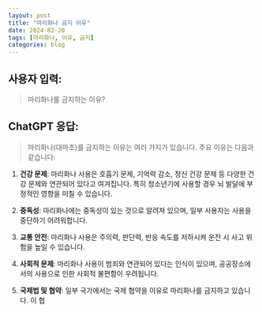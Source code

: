 ```yaml
---
layout: post
title: "마리화나 금지 이유"
date: 2024-02-20
tags: [마리화나, 이유, 금지]
categories: blog
---
```


## 사용자 입력:
> 마리화나를 금지하는 이유?

## ChatGPT 응답:
> 마리화나(대마초)를 금지하는 이유는 여러 가지가 있습니다. 주요 이유는 다음과 같습니다:

1. **건강 문제**: 마리화나 사용은 호흡기 문제, 기억력 감소, 정신 건강 문제 등 다양한 건강 문제와 연관되어 있다고 여겨집니다. 특히 청소년기에 사용할 경우 뇌 발달에 부정적인 영향을 미칠 수 있습니다.

2. **중독성**: 마리화나에는 중독성이 있는 것으로 알려져 있으며, 일부 사용자는 사용을 중단하기 어려워합니다.

3. **교통 안전**: 마리화나 사용은 주의력, 판단력, 반응 속도를 저하시켜 운전 시 사고 위험을 높일 수 있습니다.

4. **사회적 문제**: 마리화나 사용이 범죄와 연관되어 있다는 인식이 있으며, 공공장소에서의 사용으로 인한 사회적 불편함이 우려됩니다.

5. **국제법 및 협약**: 일부 국가에서는 국제 협약을 이유로 마리화나를 금지하고 있습니다. 이 협

